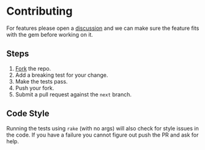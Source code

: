 # Contributing

For features please open a [discussion][] and we can make sure the feature fits with the gem before working on it.

## Steps

1. [Fork][] the repo.
2. Add a breaking test for your change.
3. Make the tests pass.
4. Push your fork.
5. Submit a pull request against the `next` branch.

## Code Style

Running the tests using `rake` (with no args) will also check for style issues in the code.
If you have a failure you cannot figure out push the PR and ask for help.

[fork]: https://github.com/AaronLasseigne/unifig/fork
[discussion]: https://github.com/AaronLasseigne/unifig/discussions/categories/ideas
